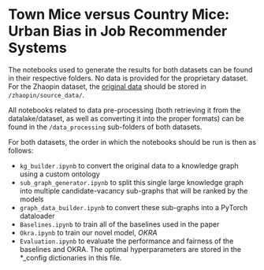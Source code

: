 # Town Mice versus Country Mice: Urban Bias in Job Recommender Systems

The notebooks used to generate the results for both datasets can be found in their respective folders. No data is provided for the proprietary dataset. For the Zhaopin dataset, the [original data](https://tianchi.aliyun.com/dataset/31623) should be stored in `/zhaopin/source_data/`. 

All notebooks related to data pre-processing (both retrieving it from the datalake/dataset, as well as converting it into the proper formats) can be found in the `/data_processing` sub-folders of both datasets.

For both datasets, the order in which the notebooks should be run is then as follows:

- `kg_builder.ipynb` to convert the original data to a knowledge graph using a custom ontology
- `sub_graph_generator.ipynb` to split this single large knowledge graph into multiple candidate-vacancy sub-graphs that will be ranked by the models
- `graph_data_builder.ipynb` to convert these sub-graphs into a PyTorch dataloader
- `Baselines.ipynb` to train all of the baselines used in the paper
- `Okra.ipynb` to train our novel model, _OKRA_
- `Evaluation.ipynb` to evaluate the performance and fairness of the baselines and OKRA. The optimal hyperparameters are stored in the *_config dictionaries in this file.
